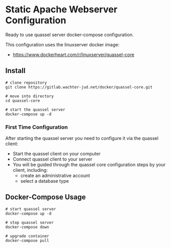 Static Apache Webserver Configuration
=====================================

Ready to use quassel server docker-compose configuration.

This configuration uses the linuxserver docker image:

* https://www.dockerheart.com/r/linuxserver/quassel-core


## Install

```
# clone repository
git clone https://gitlab.wachter-jud.net/docker/quassel-core.git

# move into directory
cd quassel-core

# start the quassel server
docker-compose up -d
```

### First Time Configuration

After starting the quassel server you need to configure it via the quassel client:

* Start the quassel client on your computer
* Connect quassel client to your server
* You will be guided through the quassel core configuration steps by your client, including:
  * create an administrative account
  * select a database type


## Docker-Compose Usage

```
# start quassel server
docker-compose up -d

# stop quassel server
docker-compose down

# upgrade container
docker-compose pull
```


